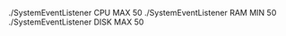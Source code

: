 ./SystemEventListener CPU MAX 50
./SystemEventListener RAM MIN 50
./SystemEventListener DISK MAX 50

